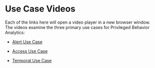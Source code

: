 ﻿[title]: # (Use Case Videos)
[tags]: # (Privileged Behavior Analytics,PBA,Overview,Architecture,Use Case Videos,)
[priority]: # (2030)

# Use Case Videos

Each of the links here will open a video player in a new browser window. The videos examine the three primary use cases for Privileged Behavior Analytics:

* [Alert Use Case](https://player.vimeo.com/video/209209433?title=0&byline=0&portrait=0&wmode=opaque)

* [Access Use Case](https://player.vimeo.com/video/209209431?title=0&byline=0&portrait=0&wmode=opaque)

* [Temporal Use Case](https://player.vimeo.com/video/209209423?title=0&byline=0&portrait=0&wmode=opaque)
